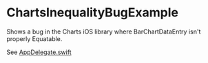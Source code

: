 # ChartsInequalityBugExample
Shows a bug in the Charts iOS library where BarChartDataEntry isn't properly Equatable.

See [AppDelegate.swift](ChartsInequalityBugExample/AppDelegate.swift)
